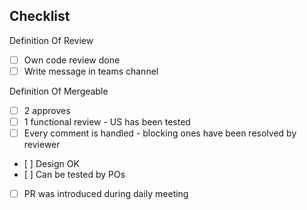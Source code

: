 ## Checklist

Definition Of Review

-   [ ] Own code review done
-   [ ] Write message in teams channel

Definition Of Mergeable

-   [ ] 2 approves
-   [ ] 1 functional review - US has been tested
-   [ ] Every comment is handled - blocking ones have been resolved by reviewer
-   [ ] Design OK
-   [ ] Can be tested by POs
-   [ ] PR was introduced during daily meeting
